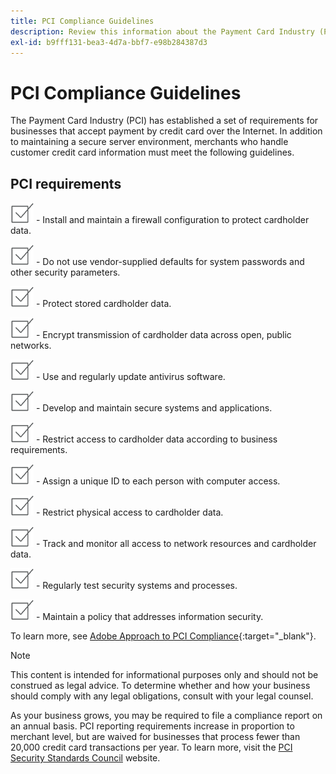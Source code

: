 ```yaml
---
title: PCI Compliance Guidelines
description: Review this information about the Payment Card Industry (PCI) requirements for businesses that accept payment by credit card over the Internet.
exl-id: b9fff131-bea3-4d7a-bbf7-e98b284387d3
---
```

# PCI Compliance Guidelines

The Payment Card Industry (PCI) has established a set of requirements for businesses that accept payment by credit card over the Internet. In addition to maintaining a secure server environment, merchants who handle customer credit card information must meet the following guidelines.

## PCI requirements

![checkbox](../assets/checkbox.png) - Install and maintain a firewall configuration to protect cardholder data.

![checkbox](../assets/checkbox.png) - Do not use vendor-supplied defaults for system passwords and other security parameters.

![checkbox](../assets/checkbox.png) - Protect stored cardholder data.

![checkbox](../assets/checkbox.png) - Encrypt transmission of cardholder data across open, public networks.

![checkbox](../assets/checkbox.png) - Use and regularly update antivirus software.

![checkbox](../assets/checkbox.png) - Develop and maintain secure systems and applications.

![checkbox](../assets/checkbox.png) - Restrict access to cardholder data according to business requirements.

![checkbox](../assets/checkbox.png) - Assign a unique ID to each person with computer access.

![checkbox](../assets/checkbox.png) - Restrict physical access to cardholder data.

![checkbox](../assets/checkbox.png) - Track and monitor all access to network resources and cardholder data.

![checkbox](../assets/checkbox.png) - Regularly test security systems and processes.

![checkbox](../assets/checkbox.png) - Maintain a policy that addresses information security.

To learn more, see [Adobe Approach to PCI Compliance][1]{:target="_blank"}.

>[!NOTE]
>
>This content is intended for informational purposes only and should not be construed as legal advice. To determine whether and how your business should comply with any legal obligations, consult with your legal counsel.

As your business grows, you may be required to file a compliance report on an annual basis. PCI reporting requirements increase in proportion to merchant level, but are waived for businesses that process fewer than 20,000 credit card transactions per year. To learn more, visit the [PCI Security Standards Council][2] website.

[1]: https://magento.com/pci-compliance
[2]: https://www.pcisecuritystandards.org/index.php
